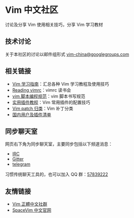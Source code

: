 # Vim 中文社区

讨论及分享 Vim 使用相关技巧，分享 Vim 学习教材

## 技术讨论

关于本社区的讨论以邮件组形式 [vim-china@googlegroups.com](mailto:vim-china@googlegroups.com)

## 相关链接

- [Vim 学习指南](https://github.com/vim-china/hello-vim)：汇总各种 Vim 学习教程及使用技巧
- [Reading vimrc](https://github.com/vim-china/reading-vimrc)：vimrc 读书会
- [vim 脚本编程规范](https://github.com/vim-china/vim-script-style-guide)：vim 脚本书写规范
- [实用插件教程](https://github.com/vim-china/plugins-tutorial)：Vim 常用插件的配置技巧
- [Vim patch 归类](https://github.com/vim-china/vim-patch-index)：Vim 补丁分类
- [国内用户及插件清单](https://github.com/vim-china/awesome-vimers)


## 同步聊天室

网页右下角为同步聊天室，主要同步包括以下频道消息：

- [IRC](https://webchat.freenode.net/?channels=vim-china)
- [Gitter](https://gitter.im/vim-china/Lobby)
- [telegram](https://t.me/joinchat/EazwP0N3KINfUyiZQt-UQg)

习惯传统聊天工具的，也可以加入 QQ 群：[57839222](https://jq.qq.com/?_wv=1027&k=5ct4Y78)

## 友情链接

- [Vim 正體中文社群](http://www.vim.tw/)
- [SpaceVim 中文官网](https://spacevim.org/cn/)
